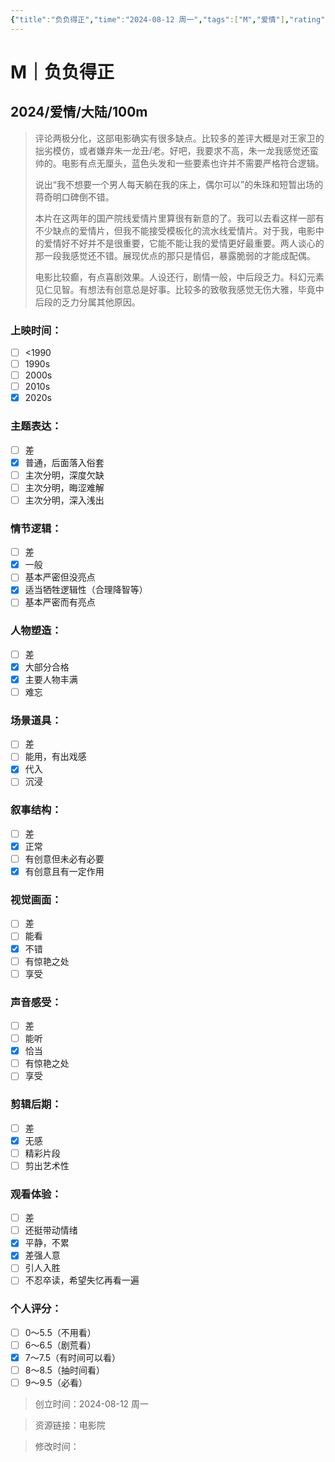 ```yaml
---
{"title":"负负得正","time":"2024-08-12 周一","tags":["M","爱情"],"rating":"7.5","dg-publish":true,"permalink":"/300 评价/M电影/新近看过/负负得正/","dgPassFrontmatter":true,"created":"2024-08-12T20:12:38.403+08:00","updated":"2024-08-13T10:29:17.566+08:00"}
---
```


# M｜负负得正
## 2024/爱情/大陆/100m
>评论两极分化，这部电影确实有很多缺点。比较多的差评大概是对王家卫的拙劣模仿，或者嫌弃朱一龙丑/老。好吧，我要求不高，朱一龙我感觉还蛮帅的。电影有点无厘头，蓝色头发和一些要素也许并不需要严格符合逻辑。
>
>说出“我不想要一个男人每天躺在我的床上，偶尔可以”的朱珠和短暂出场的蒋奇明口碑倒不错。
>
>本片在这两年的国产院线爱情片里算很有新意的了。我可以去看这样一部有不少缺点的爱情片，但我不能接受模板化的流水线爱情片。对于我，电影中的爱情好不好并不是很重要，它能不能让我的爱情更好最重要。两人谈心的那一段我感觉还不错。展现优点的那只是情侣，暴露脆弱的才能成配偶。
>
>电影比较癫，有点喜剧效果。人设还行，剧情一般，中后段乏力。科幻元素见仁见智。有想法有创意总是好事。比较多的致敬我感觉无伤大雅，毕竟中后段的乏力分属其他原因。
### 上映时间：
- [ ] <1990
- [ ] 1990s
- [ ] 2000s
- [ ] 2010s
- [x] 2020s
### 主题表达：
- [ ] 差
- [x] 普通，后面落入俗套
- [ ] 主次分明，深度欠缺
- [ ] 主次分明，晦涩难解
- [ ] 主次分明，深入浅出
### 情节逻辑：
- [ ] 差
- [x] 一般
- [ ] 基本严密但没亮点
- [x] 适当牺牲逻辑性（合理降智等）
- [ ] 基本严密而有亮点
### 人物塑造：
- [ ] 差
- [x] 大部分合格
- [x] 主要人物丰满
- [ ] 难忘
### 场景道具：
- [ ] 差
- [ ] 能用，有出戏感
- [x] 代入
- [ ] 沉浸
### 叙事结构：
- [ ] 差
- [x] 正常
- [ ] 有创意但未必有必要
- [x] 有创意且有一定作用
### 视觉画面：
- [ ] 差
- [ ] 能看
- [x] 不错
- [ ] 有惊艳之处
- [ ] 享受
### 声音感受：
- [ ] 差
- [ ] 能听
- [x] 恰当
- [ ] 有惊艳之处
- [ ] 享受
### 剪辑后期：
- [ ] 差
- [x] 无感
- [ ] 精彩片段
- [ ] 剪出艺术性
### 观看体验：
- [ ] 差
- [ ] 还挺带动情绪
- [x] 平静，不累
- [x] 差强人意
- [ ] 引人入胜
- [ ] 不忍卒读，希望失忆再看一遍
### 个人评分：
- [ ] 0～5.5（不用看）
- [ ] 6～6.5（剧荒看）
- [x] 7～7.5（有时间可以看）
- [ ] 8～8.5（抽时间看）
- [ ] 9～9.5（必看）

>创立时间：2024-08-12 周一

>资源链接：电影院

>修改时间：



